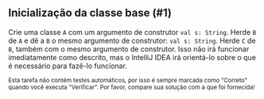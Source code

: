 ## Inicialização da classe base (#1)

Crie uma classe `A` com um argumento de construtor `val s: String`. Herde `B` de
`A` e dê a `B` o mesmo argumento de construtor: `val s: String`. Herde
`C` de `B`, também com o mesmo argumento de construtor. Isso não irá
funcionar imediatamente como descrito, mas o IntelliJ IDEA irá orientá-lo sobre o que é
necessário para fazê-lo funcionar.

<sub> Esta tarefa não contém testes automáticos,
por isso é sempre marcada como "Correto" quando você executa "Verificar".
Por favor, compare sua solução com a que foi fornecida! </sub>